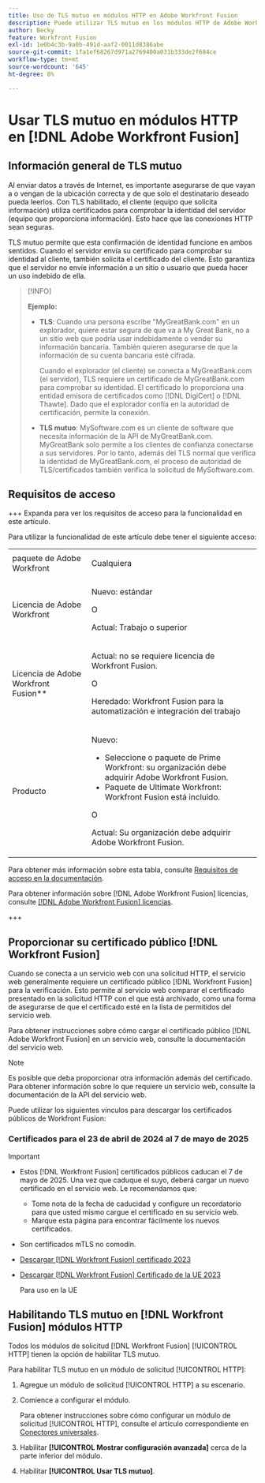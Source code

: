 ```yaml
---
title: Uso de TLS mutuo en módulos HTTP en Adobe Workfront Fusion
description: Puede utilizar TLS mutuo en los módulos HTTP de Adobe Workfront Fusion, lo que permite que ambas partes de la transacción de información comprueben la identidad del otro.
author: Becky
feature: Workfront Fusion
exl-id: 1e0b4c3b-9a0b-491d-aaf2-0011d8386abe
source-git-commit: 1fa1ef68267d971a2769400a031b333de2f684ce
workflow-type: tm+mt
source-wordcount: '645'
ht-degree: 8%

---
```


# Usar TLS mutuo en módulos HTTP en [!DNL Adobe Workfront Fusion]

## Información general de TLS mutuo

Al enviar datos a través de Internet, es importante asegurarse de que vayan a o vengan de la ubicación correcta y de que solo el destinatario deseado pueda leerlos. Con TLS habilitado, el cliente (equipo que solicita información) utiliza certificados para comprobar la identidad del servidor (equipo que proporciona información). Esto hace que las conexiones HTTP sean seguras.

TLS mutuo permite que esta confirmación de identidad funcione en ambos sentidos. Cuando el servidor envía su certificado para comprobar su identidad al cliente, también solicita el certificado del cliente. Esto garantiza que el servidor no envíe información a un sitio o usuario que pueda hacer un uso indebido de ella.

>[!INFO]
>
>**Ejemplo:**
>
>* **TLS**: Cuando una persona escribe &quot;MyGreatBank.com&quot; en un explorador, quiere estar segura de que va a My Great Bank, no a un sitio web que podría usar indebidamente o vender su información bancaria. También quieren asegurarse de que la información de su cuenta bancaria esté cifrada.
>
>   Cuando el explorador (el cliente) se conecta a MyGreatBank.com (el servidor), TLS requiere un certificado de MyGreatBank.com para comprobar su identidad. El certificado lo proporciona una entidad emisora de certificados como [!DNL DigiCert] o [!DNL Thawte]. Dado que el explorador confía en la autoridad de certificación, permite la conexión.
>
>* **TLS mutuo**: MySoftware.com es un cliente de software que necesita información de la API de MyGreatBank.com. MyGreatBank solo permite a los clientes de confianza conectarse a sus servidores. Por lo tanto, además del TLS normal que verifica la identidad de MyGreatBank.com, el proceso de autoridad de TLS/certificados también verifica la solicitud de MySoftware.com.

## Requisitos de acceso

+++ Expanda para ver los requisitos de acceso para la funcionalidad en este artículo.

Para utilizar la funcionalidad de este artículo debe tener el siguiente acceso:

<table style="table-layout:auto">
 <col> 
 <col> 
 <tbody> 
  <tr> 
   <td role="rowheader">paquete de Adobe Workfront</td> 
   <td> <p>Cualquiera</p> </td> 
  </tr> 
  <tr data-mc-conditions=""> 
   <td role="rowheader">Licencia de Adobe Workfront</td> 
   <td> <p>Nuevo: estándar</p><p>O</p><p>Actual: Trabajo o superior</p> </td> 
  </tr> 
  <tr> 
   <td role="rowheader">Licencia de Adobe Workfront Fusion**</td> 
   <td>
   <p>Actual: no se requiere licencia de Workfront Fusion.</p>
   <p>O</p>
   <p>Heredado: Workfront Fusion para la automatización e integración del trabajo </p>
   </td> 
  </tr> 
  <tr> 
   <td role="rowheader">Producto</td> 
   <td>
   <p>Nuevo:</p> <ul><li>Seleccione o paquete de Prime Workfront: su organización debe adquirir Adobe Workfront Fusion.</li><li>Paquete de Ultimate Workfront: Workfront Fusion está incluido.</li></ul>
   <p>O</p>
   <p>Actual: Su organización debe adquirir Adobe Workfront Fusion.</p>
   </td> 
  </tr>
 </tbody> 
</table>

Para obtener más información sobre esta tabla, consulte [Requisitos de acceso en la documentación](/help/workfront-fusion/references/licenses-and-roles/access-level-requirements-in-documentation.md).

Para obtener información sobre [!DNL Adobe Workfront Fusion] licencias, consulte [[!DNL Adobe Workfront Fusion] licencias](/help/workfront-fusion/set-up-and-manage-workfront-fusion/licensing-operations-overview/license-automation-vs-integration.md).

+++

## Proporcionar su certificado público [!DNL Workfront Fusion]

Cuando se conecta a un servicio web con una solicitud HTTP, el servicio web generalmente requiere un certificado público [!DNL Workfront Fusion] para la verificación. Esto permite al servicio web comparar el certificado presentado en la solicitud HTTP con el que está archivado, como una forma de asegurarse de que el certificado esté en la lista de permitidos del servicio web.

Para obtener instrucciones sobre cómo cargar el certificado público [!DNL Adobe Workfront Fusion] en un servicio web, consulte la documentación del servicio web.

>[!NOTE]
>
>Es posible que deba proporcionar otra información además del certificado. Para obtener información sobre lo que requiere un servicio web, consulte la documentación de la API del servicio web.

Puede utilizar los siguientes vínculos para descargar los certificados públicos de Workfront Fusion:

### Certificados para el 23 de abril de 2024 al 7 de mayo de 2025

>[!IMPORTANT]
>
>* Estos [!DNL Workfront Fusion] certificados públicos caducan el 7 de mayo de 2025. Una vez que caduque el suyo, deberá cargar un nuevo certificado en el servicio web. Le recomendamos que:
>
>   * Tome nota de la fecha de caducidad y configure un recordatorio para que usted mismo cargue el certificado en su servicio web.
>   * Marque esta página para encontrar fácilmente los nuevos certificados.
>
>* Son certificados mTLS no comodín.

* [Descargar  [!DNL Workfront Fusion] certificado 2023](/help/workfront-fusion/references/apps-and-modules/universal-connectors/assets/fusion-prod-us-mtls-certificate.pem)
* [Descargar  [!DNL Workfront Fusion] Certificado de la UE 2023](/help/workfront-fusion/references/apps-and-modules/universal-connectors/assets/fusion-prod-eu-mtls-certificate.pem)

  Para uso en la UE


## Habilitando TLS mutuo en [!DNL Workfront Fusion] módulos HTTP

Todos los módulos de solicitud [!DNL Workfront Fusion] [!UICONTROL HTTP] tienen la opción de habilitar TLS mutuo.

Para habilitar TLS mutuo en un módulo de solicitud [!UICONTROL HTTP]:

1. Agregue un módulo de solicitud [!UICONTROL HTTP] a su escenario.
1. Comience a configurar el módulo.

   Para obtener instrucciones sobre cómo configurar un módulo de solicitud [!UICONTROL HTTP], consulte el artículo correspondiente en [Conectores universales](/help/workfront-fusion/references/apps-and-modules/apps-and-modules-toc.md#universal-connectors).

1. Habilitar **[!UICONTROL Mostrar configuración avanzada]** cerca de la parte inferior del módulo.
1. Habilitar **[!UICONTROL Usar TLS mutuo]**.
